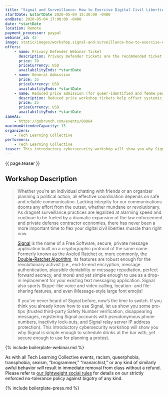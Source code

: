 ```yaml
---
title: "Signal and Surveillance: How to Exercise Digital Civil Liberties in a Surveillance State"
startDate: &startDate 2020-05-04 15:30:00 -0400
endDate: 2020-05-04 17:00:00 -0400
date: *startDate
location: Remote
payment_processor: paypal
webinar_id: 43
image: static/images/workshop.signal-and-surveillance-how-to-exercise-digital-civil-liberties-in-a-surveillance-state.rectangle.png
offers:
    - name: Privacy Defender Webinar Ticket
      description: Privacy Defender tickets are the recommended ticket type for those who can afford to help fund the digital security and online privacy advocacy communities with their financial resources, are attending the workshop with the support of their employers or other backers, or have other resources available to them. Purchasing tickets at this level makes it possible for us to offer reduced price tickets to those in need.
      price: 70
      priceCurrency: USD
      availabilityEnds: *startDate
    - name: General Admission
      price: 35
      priceCurrency: USD
      availabilityEnds: *startDate
    - name: Reduced price admission (for queer-identified and femme people)
      description: Reduced price workshop tickets help offset systemic biases prevalent in society and in the technology sector especially.
      price: 25
      priceCurrency: USD
      availabilityEnds: *startDate
sameAs:
    - https://gobrunch.com/events/80864
maximumAttendeeCapacity: 15
organizers:
    - Tech Learning Collective
performers:
    - Tech Learning Collective
teaser: This introductory cybersecurity workshop will show you why Signal, a free, secure, private message app is simple enough to schedule drinks with, yet secure enough to use for planning a protest. As dragnet surveillance practices are legalized at alarming speed, there has never been a more important time to flex your digital civil liberties muscle than right now.
---
```


{{ page.teaser }}

## Workshop Description

> Whether you&rsquo;re an individual chatting with friends or an organizer planning a political action, all effective coordination depends on safe and reliable communication. Lacking integrity for our communications dooms any effort from the outset, whether mundane or revolutionary. As dragnet surveillance practices are legalized at alarming speed and continue to be fueled by a dramatic expansion of the law enforcement and private defense contractor economies, there has never been a more important time to flex your digital civil liberties muscle than right now.
>
> [Signal](https://signal.org/) is the name of a Free Software, secure, private message application built on a cryptographic protocol of the same name. Formerly known as the Axolotl Ratchet or, more commonly, the [Double-Ratchet Algorithm](https://en.wikipedia.org/wiki/Double_Ratchet_Algorithm), its features are robust enough for the revolutionary activist (i.e., end-to-end encryption, message authentication, plausible deniability or message repudiation, perfect forward secrecy, and more) and yet simple enough to use as a drop-in replacement for your existing text messaging application. Signal also sports Skype-like voice and video calling, location- and file-sharing features, and even iMessage-style large font emojis!
>
> If you&rsquo;ve never heard of Signal before, now&rsquo;s the time to switch. If you think you already know how to use Signal, let us show you some pro-tips (trusted third-party Safety Number verification, disappearing messages, registering Signal accounts with pseudonymous phone numbers, inactivity lock-outs, and Signal relay server IP address protection). This introductory cybersecurity workshop will show you why Signal is simple enough to schedule drinks at the bar with, yet secure enough to use for planning a protest. 

{% include boilerplate-webinar.md %}

As with all Tech Learning Collective events, racism, queerphobia, transphobia, sexism, &ldquo;brogrammer,&rdquo; &ldquo;manarchist,&rdquo; or any kind of similarly awful behavior *will* result in immediate removal from class without a refund. Please refer to [our lightweight social rules](https://github.com/AnarchoTechNYC/meta/wiki/Social-rules) for details on our strictly enforced no-tolerance policy against bigotry of any kind.

{% include boilerplate-press.md %}
